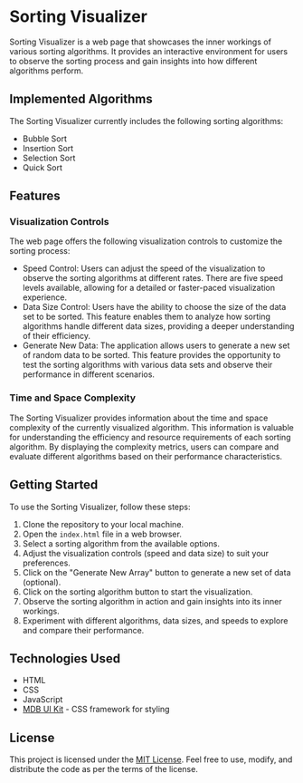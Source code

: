 # Sorting Visualizer

Sorting Visualizer is a web page that showcases the inner workings of various sorting algorithms. It provides an interactive environment for users to observe the sorting process and gain insights into how different algorithms perform.

## Implemented Algorithms

The Sorting Visualizer currently includes the following sorting algorithms:

- Bubble Sort
- Insertion Sort
- Selection Sort
- Quick Sort

## Features

### Visualization Controls

The web page offers the following visualization controls to customize the sorting process:

- Speed Control: Users can adjust the speed of the visualization to observe the sorting algorithms at different rates. There are five speed levels available, allowing for a detailed or faster-paced visualization experience.
- Data Size Control: Users have the ability to choose the size of the data set to be sorted. This feature enables them to analyze how sorting algorithms handle different data sizes, providing a deeper understanding of their efficiency.
- Generate New Data: The application allows users to generate a new set of random data to be sorted. This feature provides the opportunity to test the sorting algorithms with various data sets and observe their performance in different scenarios.

### Time and Space Complexity

The Sorting Visualizer provides information about the time and space complexity of the currently visualized algorithm. This information is valuable for understanding the efficiency and resource requirements of each sorting algorithm. By displaying the complexity metrics, users can compare and evaluate different algorithms based on their performance characteristics.

## Getting Started

To use the Sorting Visualizer, follow these steps:

1. Clone the repository to your local machine.
2. Open the `index.html` file in a web browser.
3. Select a sorting algorithm from the available options.
4. Adjust the visualization controls (speed and data size) to suit your preferences.
5. Click on the "Generate New Array" button to generate a new set of data (optional).
6. Click on the sorting algorithm button to start the visualization.
7. Observe the sorting algorithm in action and gain insights into its inner workings.
8. Experiment with different algorithms, data sizes, and speeds to explore and compare their performance.

## Technologies Used

- HTML
- CSS
- JavaScript
- [MDB UI Kit](https://mdbootstrap.com/docs/standard/) - CSS framework for styling

## License

This project is licensed under the [MIT License](LICENSE). Feel free to use, modify, and distribute the code as per the terms of the license.